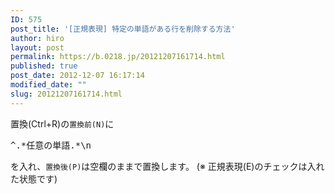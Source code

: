 ```yaml
---
ID: 575
post_title: '[正規表現] 特定の単語がある行を削除する方法'
author: hiro
layout: post
permalink: https://b.0218.jp/20121207161714.html
published: true
post_date: 2012-12-07 16:17:14
modified_date: ""
slug: 20121207161714.html
---
```

<!--more-->

置換(Ctrl+R)の<code>置換前(N)</code>に
<pre>^.*任意の単語.*\n</pre>
を入れ、<code>置換後(P)</code>は空欄のままで置換します。
<span class="text-muted">(※ 正規表現(E)のチェックは入れた状態です)</span>